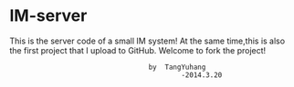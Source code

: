 IM-server
=========
This is the server code of a small IM system!
At the same time,this is also the first project that I upload to GitHub.
Welcome to fork the project!
                                      
                                      by  TangYuhang
                                              -2014.3.20
